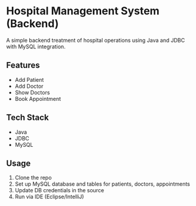 # Hospital Management System (Backend)

A simple backend treatment of hospital operations using Java and JDBC with MySQL integration.

## Features
- Add Patient
- Add Doctor
- Show Doctors
- Book Appointment

## Tech Stack
- Java
- JDBC
- MySQL

## Usage
1. Clone the repo  
2. Set up MySQL database and tables for patients, doctors, appointments  
3. Update DB credentials in the source  
4. Run via IDE (Eclipse/IntelliJ)
